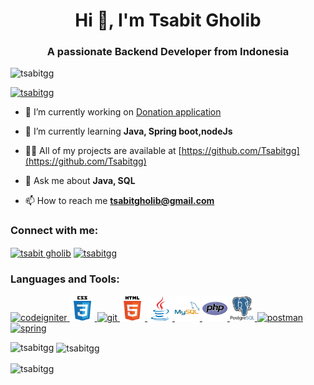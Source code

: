 <h1 align="center">Hi 👋, I'm Tsabit Gholib</h1>
<h3 align="center">A passionate Backend Developer from Indonesia</h3>

<p align="left"> <img src="https://komarev.com/ghpvc/?username=tsabitgg&label=Profile%20views&color=0e75b6&style=flat" alt="tsabitgg" /> </p>

<p align="left"> <a href="https://github.com/ryo-ma/github-profile-trophy"><img src="https://github-profile-trophy.vercel.app/?username=tsabitgg" alt="tsabitgg" /></a> </p>

- 🔭 I’m currently working on [Donation application](https://github.com/Tsabitgg/Donation-application.git)

- 🌱 I’m currently learning **Java, Spring boot,nodeJs**

- 👨‍💻 All of my projects are available at [https://github.com/Tsabitgg](https://github.com/Tsabitgg)

- 💬 Ask me about **Java, SQL**

- 📫 How to reach me **tsabitgholib@gmail.com**

<h3 align="left">Connect with me:</h3>
<p align="left">
<a href="https://linkedin.com/in/tsabit gholib" target="blank"><img align="center" src="https://raw.githubusercontent.com/rahuldkjain/github-profile-readme-generator/master/src/images/icons/Social/linked-in-alt.svg" alt="tsabit gholib" height="30" width="40" /></a>
<a href="https://instagram.com/tsabitgg" target="blank"><img align="center" src="https://raw.githubusercontent.com/rahuldkjain/github-profile-readme-generator/master/src/images/icons/Social/instagram.svg" alt="tsabitgg" height="30" width="40" /></a>
</p>

<h3 align="left">Languages and Tools:</h3>
<p align="left"> <a href="https://codeigniter.com" target="_blank" rel="noreferrer"> <img src="https://cdn.worldvectorlogo.com/logos/codeigniter.svg" alt="codeigniter" width="40" height="40"/> </a> <a href="https://www.w3schools.com/css/" target="_blank" rel="noreferrer"> <img src="https://raw.githubusercontent.com/devicons/devicon/master/icons/css3/css3-original-wordmark.svg" alt="css3" width="40" height="40"/> </a> <a href="https://git-scm.com/" target="_blank" rel="noreferrer"> <img src="https://www.vectorlogo.zone/logos/git-scm/git-scm-icon.svg" alt="git" width="40" height="40"/> </a> <a href="https://www.w3.org/html/" target="_blank" rel="noreferrer"> <img src="https://raw.githubusercontent.com/devicons/devicon/master/icons/html5/html5-original-wordmark.svg" alt="html5" width="40" height="40"/> </a> <a href="https://www.java.com" target="_blank" rel="noreferrer"> <img src="https://raw.githubusercontent.com/devicons/devicon/master/icons/java/java-original.svg" alt="java" width="40" height="40"/> </a> <a href="https://www.mysql.com/" target="_blank" rel="noreferrer"> <img src="https://raw.githubusercontent.com/devicons/devicon/master/icons/mysql/mysql-original-wordmark.svg" alt="mysql" width="40" height="40"/> </a> <a href="https://www.php.net" target="_blank" rel="noreferrer"> <img src="https://raw.githubusercontent.com/devicons/devicon/master/icons/php/php-original.svg" alt="php" width="40" height="40"/> </a> <a href="https://www.postgresql.org" target="_blank" rel="noreferrer"> <img src="https://raw.githubusercontent.com/devicons/devicon/master/icons/postgresql/postgresql-original-wordmark.svg" alt="postgresql" width="40" height="40"/> </a> <a href="https://postman.com" target="_blank" rel="noreferrer"> <img src="https://www.vectorlogo.zone/logos/getpostman/getpostman-icon.svg" alt="postman" width="40" height="40"/> </a> <a href="https://spring.io/" target="_blank" rel="noreferrer"> <img src="https://www.vectorlogo.zone/logos/springio/springio-icon.svg" alt="spring" width="40" height="40"/> </a> </p>

<p><img align="left" src="https://github-readme-stats.vercel.app/api/top-langs?username=tsabitgg&show_icons=true&locale=en&layout=compact" alt="tsabitgg" /></p>

<p>&nbsp;<img align="center" src="https://github-readme-stats.vercel.app/api?username=tsabitgg&show_icons=true&locale=en" alt="tsabitgg" /></p>

<p><img align="center" src="https://github-readme-streak-stats.herokuapp.com/?user=tsabitgg&" alt="tsabitgg" /></p>

